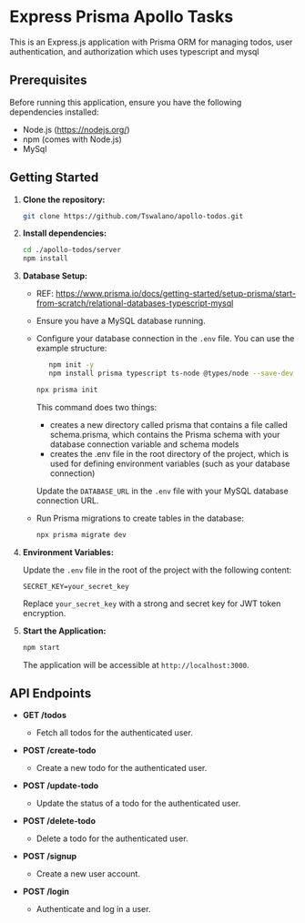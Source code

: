 # Express Prisma Apollo Tasks

This is an Express.js application with Prisma ORM for managing todos, user authentication, and authorization which uses typescript and mysql

## Prerequisites

Before running this application, ensure you have the following dependencies installed:

- Node.js (https://nodejs.org/)
- npm (comes with Node.js)
- MySql

## Getting Started

1. **Clone the repository:**

   ```bash
   git clone https://github.com/Tswalano/apollo-todos.git
   ```

2. **Install dependencies:**

   ```bash
   cd ./apollo-todos/server
   npm install
   ```

3. **Database Setup:**

   - REF: https://www.prisma.io/docs/getting-started/setup-prisma/start-from-scratch/relational-databases-typescript-mysql
   - Ensure you have a MySQL database running.
   - Configure your database connection in the `.env` file. You can use the example structure:

     ```bash
        npm init -y
        npm install prisma typescript ts-node @types/node --save-dev
     ```

     ```bash
     npx prisma init
     ```

     This command does two things:
     - creates a new directory called prisma that contains a file called schema.prisma, which contains the Prisma schema with your database connection variable and schema models
     - creates the .env file in the root directory of the project, which is used for defining environment variables (such as your database connection)

     Update the `DATABASE_URL` in the `.env` file with your MySQL database connection URL.

   - Run Prisma migrations to create tables in the database:

     ```bash
     npx prisma migrate dev
     ```

4. **Environment Variables:**

   Update the `.env` file in the root of the project with the following content:

   ```env
   SECRET_KEY=your_secret_key
   ```

   Replace `your_secret_key` with a strong and secret key for JWT token encryption.

5. **Start the Application:**

   ```bash
   npm start
   ```

   The application will be accessible at `http://localhost:3000`.

## API Endpoints

- **GET /todos**
  - Fetch all todos for the authenticated user.

- **POST /create-todo**
  - Create a new todo for the authenticated user.

- **POST /update-todo**
  - Update the status of a todo for the authenticated user.

- **POST /delete-todo**
  - Delete a todo for the authenticated user.

- **POST /signup**
  - Create a new user account.

- **POST /login**
  - Authenticate and log in a user.
